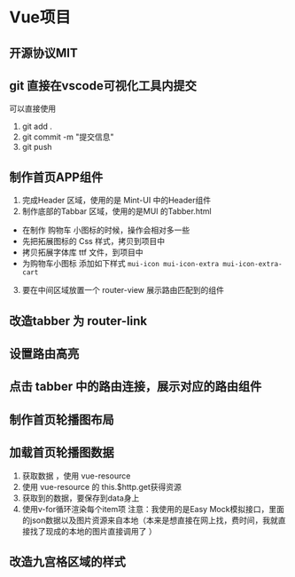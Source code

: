 # Vue项目

## 开源协议MIT

## git 直接在vscode可视化工具内提交

可以直接使用 
1. git add .
2. git commit -m "提交信息"
3. git push

## 制作首页APP组件
1. 完成Header 区域，使用的是 Mint-UI 中的Header组件
2. 制作底部的Tabbar 区域，使用的是MUI 的Tabber.html
 + 在制作 购物车 小图标的时候，操作会相对多一些 
 + 先把拓展图标的 Css 样式，拷贝到项目中
 + 拷贝拓展字体库 ttf 文件，到项目中
 + 为购物车小图标 添加如下样式 `mui-icon mui-icon-extra mui-icon-extra-cart`
3. 要在中间区域放置一个 router-view 展示路由匹配到的组件

## 改造tabber 为 router-link

## 设置路由高亮

## 点击 tabber 中的路由连接，展示对应的路由组件

## 制作首页轮播图布局

## 加载首页轮播图数据
 1. 获取数据  ，使用 vue-resource
 2. 使用 vue-resource 的 this.$http.get获得资源
 3. 获取到的数据，要保存到data身上
 4. 使用v-for循环渲染每个item项
 注意：我使用的是Easy Mock模拟接口，里面的json数据以及图片资源来自本地（本来是想直接在网上找，费时间，我就直接找了现成的本地的图片直接调用了 ）

 ## 改造九宫格区域的样式

